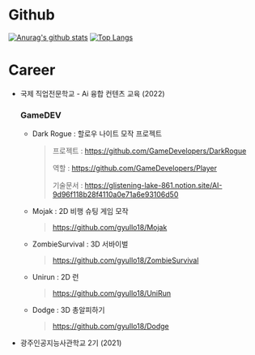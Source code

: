 
<!--
**gyullo18/gyullo18** is a ✨ _special_ ✨ repository because its `README.md` (this file) appears on your GitHub profile.

Here are some ideas to get you started:

- 🔭 I’m currently working on ...
- 🌱 I’m currently learning ...
- 👯 I’m looking to collaborate on ...
- 🤔 I’m looking for help with ...
- 💬 Ask me about ...
- 📫 How to reach me: ...
- 😄 Pronouns: ...
- ⚡ Fun fact: ...
-->
# Github
[![Anurag's github stats](https://github-readme-stats.vercel.app/api?username=gyullo18)](https://github.com/anuraghazra/github-readme-stats)
[![Top Langs](https://github-readme-stats.vercel.app/api/top-langs/?username=gyullo18&layout=compact)](https://github.com/anuraghazra/github-readme-stats)



# Career
- 국제 직업전문학교 - Ai 융합 컨텐츠 교육 (2022)
  ### GameDEV
  * Dark Rogue : 할로우 나이트 모작 프로젝트 
     > 프로젝트 : https://github.com/GameDevelopers/DarkRogue
     > 
     > 역할 : https://github.com/GameDevelopers/Player
     > 
     > 기술문서 : https://glistening-lake-861.notion.site/AI-9d96f118b28f4110a0e71a6e93106d50
  * Mojak : 2D 비행 슈팅 게임 모작 
     > https://github.com/gyullo18/Mojak
  * ZombieSurvival : 3D 서바이벌
     > https://github.com/gyullo18/ZombieSurvival
  * Unirun : 2D 런
     > https://github.com/gyullo18/UniRun
  * Dodge : 3D 총알피하기
     > https://github.com/gyullo18/Dodge

- 광주인공지능사관학교 2기 (2021)
